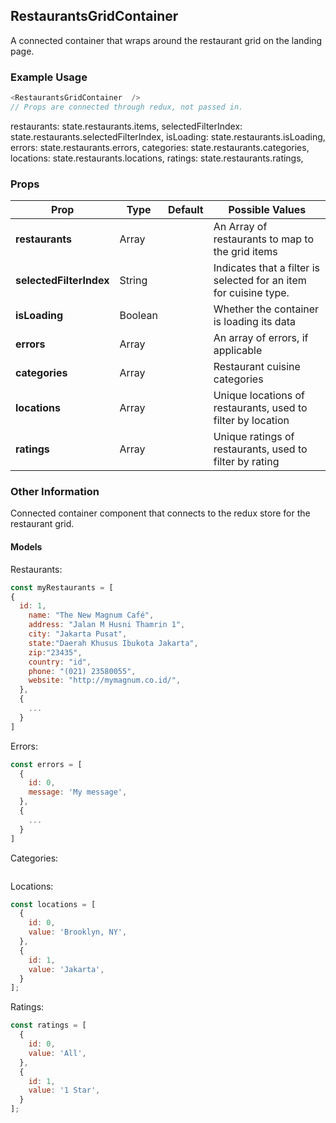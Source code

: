 ## RestaurantsGridContainer
A connected container that wraps around the restaurant grid on the landing page.

### Example Usage

```js
<RestaurantsGridContainer  />
// Props are connected through redux, not passed in.
```

  restaurants: state.restaurants.items,
  selectedFilterIndex: state.restaurants.selectedFilterIndex,
  isLoading: state.restaurants.isLoading,
  errors: state.restaurants.errors,
  categories: state.restaurants.categories,
  locations: state.restaurants.locations,
  ratings: state.restaurants.ratings,

### Props

| Prop          | Type     | Default     | Possible Values
| ------------- | -------- | ----------- | ---------------------------------------------
| **restaurants**    | Array   |             | An Array of restaurants to map to the grid items
| **selectedFilterIndex**    | String   |             | Indicates that a filter is selected for an item for cuisine type.
| **isLoading**    | Boolean   |             | Whether the container is loading its data
| **errors**    | Array   |             | An array of errors, if applicable
| **categories**    | Array   |             | Restaurant cuisine categories
| **locations**    | Array   |             | Unique locations of restaurants, used to filter by location
| **ratings**    | Array   |             | Unique ratings of restaurants, used to filter by rating


### Other Information
Connected container component that connects to the redux store for the restaurant grid.

#### Models

Restaurants:
```js
const myRestaurants = [
{
  id: 1,
    name: "The New Magnum Café",
    address: "Jalan M Husni Thamrin 1",
    city: "Jakarta Pusat",
    state:"Daerah Khusus Ibukota Jakarta",
    zip:"23435",
    country: "id",
    phone: "(021) 23580055",
    website: "http://mymagnum.co.id/",
  },
  {
    ...
  }
]
```

Errors:
```js
const errors = [
  {
    id: 0,
    message: 'My message',
  },
  {
    ...
  }
]
```

Categories:
```js

```

Locations:
```js
const locations = [
  {
    id: 0,
    value: 'Brooklyn, NY',
  },
  {
    id: 1,
    value: 'Jakarta',
  }
];
```

Ratings:
```js
const ratings = [
  {
    id: 0,
    value: 'All',
  },
  {
    id: 1,
    value: '1 Star',
  }
];
```
